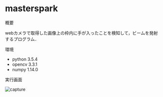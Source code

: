 # masterspark
概要

webカメラで取得した画像上の枠内に手が入ったことを検知して，ビームを発射するプログラム．

環境

* python 3.5.4
* opencv 3.3.1
* numpy 1.14.0

実行画面

![capture](/capture/capture.jpg)
